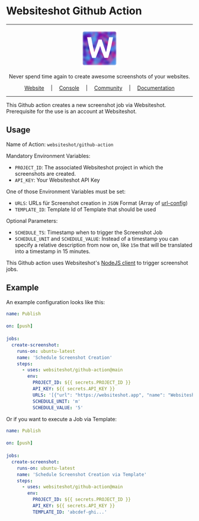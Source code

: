 # Websiteshot Github Action

<hr />

<div align="center">
    <a href="https://websiteshot.app/">
        <img src="./assets/logopublicsmall.png" width="100">
    </a>
</div>

<div align="center">
<p>Never spend time again to create awesome screenshots of your websites.</p>
</div>

<div align="center">
<a style="margin: 1em;" href="https://websiteshot.app">Website</a> | <a style="margin: 1em;" href="https://console.websiteshot.app">Console</a> | <a style="margin: 1em;" href="https://github.com/websiteshot/community/discussions">Community</a> | <a style="margin: 1em;" href="https://docs.websiteshot.app">Documentation</a>
</div>

<hr />

This Github action creates a new screenshot job via Websiteshot. Prerequisite for the use is an account at Websiteshot.

## Usage

Name of Action: `websiteshot/github-action`

Mandatory Environment Variables:

- `PROJECT_ID`: The associated Websiteshot project in which the screenshots are created.
- `API_KEY`: Your Websiteshot API Key

One of those Environment Variables must be set:

- `URLS`: URLs für Screenshot creation in `JSON` Format (Array of [url-config](https://docs.websiteshot.app/docs/api/types/url-config))
- `TEMPLATE_ID`: Template Id of Template that should be used

Optional Parameters:

- `SCHEDULE_TS`: Timestamp when to trigger the Screenshot Job
- `SCHEDULE_UNIT` and `SCHEDULE_VALUE`: Instead of a timestamp you can specify a relative description from now on, like `15m` that will be translated into a timestamp in 15 minutes.

This Github action uses Websiteshot's [NodeJS client](https://github.com/websiteshot/nodejs-client) to trigger screenshot jobs.

## Example

An example configuration looks like this:

```yaml
name: Publish

on: [push]

jobs:
  create-screenshot:
    runs-on: ubuntu-latest
    name: 'Schedule Screenshot Creation'
    steps:
      - uses: websiteshot/github-action@main
        env:
          PROJECT_ID: ${{ secrets.PROJECT_ID }}
          API_KEY: ${{ secrets.API_KEY }}
          URLS: '[{"url": "https://websiteshot.app", "name": "Websiteshot"}]'
          SCHEDULE_UNIT: 'm'
          SCHEDULE_VALUE: '5'
```

Or if you want to execute a Job via Template:

```yaml
name: Publish

on: [push]

jobs:
  create-screenshot:
    runs-on: ubuntu-latest
    name: 'Schedule Screenshot Creation via Template'
    steps:
      - uses: websiteshot/github-action@main
        env:
          PROJECT_ID: ${{ secrets.PROJECT_ID }}
          API_KEY: ${{ secrets.API_KEY }}
          TEMPLATE_ID: 'abcdef-ghi...'
```
